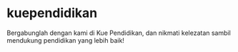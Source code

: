 # kuependidikan
Bergabunglah dengan kami di Kue Pendidikan, dan nikmati kelezatan sambil mendukung pendidikan yang lebih baik! 
